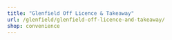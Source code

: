 ```yaml
---
title: "Glenfield Off Licence & Takeaway"
url: /glenfield/glenfield-off-licence-and-takeaway/
shop: convenience
---
```

